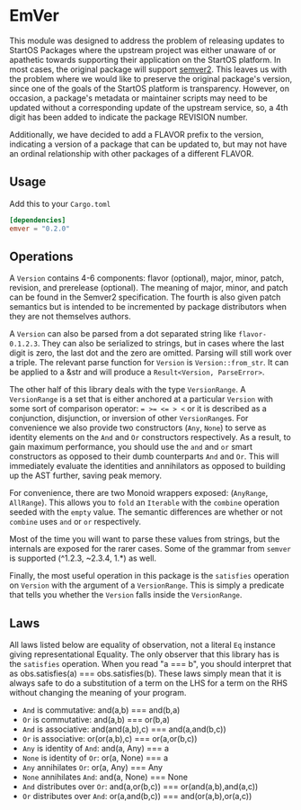 # EmVer

This module was designed to address the problem of releasing updates to StartOS Packages where the upstream project was
either unaware of or apathetic towards supporting their application on the StartOS platform. In most cases, the original
package will support [semver2](https://semver.org/spec/v2.0.0.html). This leaves us with the problem where we would like
to preserve the original package's version, since one of the goals of the StartOS platform is transparency. However, on
occasion, a package's metadata or maintainer scripts may need to be updated without a corresponding update of the upstream
service, so, a 4th digit has been added to indicate the package REVISION number.

Additionally, we have decided to add a FLAVOR prefix to the version, indicating a version of a package that can be updated
to, but may not have an ordinal relationship with other packages of a different FLAVOR.

## Usage

Add this to your `Cargo.toml`

```toml
[dependencies]
emver = "0.2.0"
```

## Operations

A `Version` contains 4-6 components: flavor (optional), major, minor, patch, revision, and prerelease (optional). The
meaning of major, minor, and patch can be found in the Semver2 specification. The fourth is also given patch semantics
but is intended to be incremented by package distributors when they are not themselves authors.

A `Version` can also be parsed from a dot separated string like `flavor-0.1.2.3`. They can also be serialized to strings,
but in cases where the last digit is zero, the last dot and the zero are omitted. Parsing will still work over a triple.
The relevant parse function for `Version` is `Version::from_str`. It can be applied to a &str and will produce a
`Result<Version, ParseError>`.

The other half of this library deals with the type `VersionRange`. A `VersionRange` is a set that is either anchored at
a particular `Version` with some sort of comparison operator: `= >= <= > <` or it is described as a conjunction,
disjunction, or inversion of other `VersionRange`s. For convenience we also provide two constructors (`Any`, `None`) to
serve as identity elements on the `And` and `Or` constructors respectively. As a result, to gain maximum performance, you
should use the `and` and `or` smart constructors as opposed to their dumb counterparts `And` and `Or`. This will
immediately evaluate the identities and annihilators as opposed to building up the AST further, saving peak memory.

For convenience, there are two Monoid wrappers exposed: (`AnyRange`, `AllRange`). This allows you to `fold` an `Iterable`
with the `combine` operation seeded with the `empty` value. The semantic differences are whether or not `combine` uses
`and` or `or` respectively.

Most of the time you will want to parse these values from strings, but the internals are exposed for the rarer cases.
Some of the grammar from `semver` is supported (^1.2.3, ~2.3.4, 1.\*) as well.

Finally, the most useful operation in this package is the `satisfies` operation on `Version` with the argument of a
`VersionRange`. This is simply a predicate that tells you whether the `Version` falls inside the `VersionRange`.

## Laws

All laws listed below are equality of observation, not a literal `Eq` instance giving representational Equality. The
only observer that this library has is the `satisfies` operation. When you read "a === b", you should interpret that as
obs.satisfies(a) === obs.satisfies(b). These laws simply mean that it is always safe to do a substitution of a term on
the LHS for a term on the RHS without changing the meaning of your program.

- `And` is commutative: and(a,b) === and(b,a)
- `Or` is commutative: and(a,b) === or(b,a)
- `And` is associative: and(and(a,b),c) === and(a,and(b,c))
- `Or` is associative: or(or(a,b),c) === or(a,or(b,c))
- `Any` is identity of `And`: and(a, Any) === a
- `None` is identity of `Or`: or(a, None) === a
- `Any` annihilates `Or`: or(a, Any) === Any
- `None` annihilates `And`: and(a, None) === None
- `And` distributes over `Or`: and(a,or(b,c)) === or(and(a,b),and(a,c))
- `Or` distributes over `And`: or(a,and(b,c)) === and(or(a,b),or(a,c))
